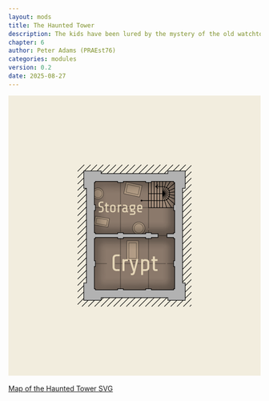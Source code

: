 ```yaml
---
layout: mods
title: The Haunted Tower
description: The kids have been lured by the mystery of the old watchtower in the forest. Is it haunted or just an old ruin..?
chapter: 6
author: Peter Adams (PRAEst76)
categories: modules
version: 0.2
date: 2025-08-27
---
```


![Map of the Haunted Tower](maps/haunted-tower.png)

[Map of the Haunted Tower SVG](maps/haunted-tower.svg)
